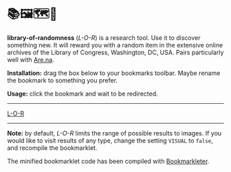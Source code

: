 # 📚🖼🗺🎲 

**library-of-randomness** (_L-O-R_) is a research tool. Use it to discover something new.
It will reward you with a random item in the extensive online archives of the
Library of Congress, Washington, DC, USA. Pairs particularly well with
[Are.na](http://are.na/).

**Installation:** drag the box below to your bookmarks toolbar. Maybe rename the
bookmark to something you prefer.

**Usage:** click the bookmark and wait to be redirected.

---

<div id="bk">
<a href="javascript:void%20function(){function%20a(a){return%20Math.floor(Math.random()*a)}const%20b=%22https://www.loc.gov/search/%3Fq=*%26fo=json%22+%22%26fa=online-format:image%22;fetch(b).then(a=%3Ea.json()).then(c=%3Efetch(b+%22%26sp=%22+a(c.pagination.total/100))).then(a=%3Ea.json()).then(b=%3Eb.results[a(b.pagination.perpage)].aka).then(a=%3E{for(i%20of%20a)i.includes(%22/item/%22)%26%26window.location.replace(i)})}();">L-O-R</a>
</div>

---

**Note:** by default, _L-O-R_ limits the range of possible results to images. If
you would like to visit results of any type, change the setting `VISUAL` to
`false`, and recompile the bookmarklet.

The minified bookmarklet code has been compiled with [Bookmarkleter](https://chriszarate.github.io/bookmarkleter/).
